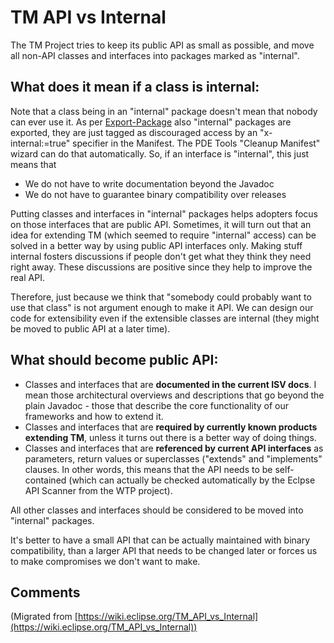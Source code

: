 

TM API vs Internal
==================

The TM Project tries to keep its public API as small as possible, and move all non-API classes and interfaces into packages marked as "internal".

What does it mean if a class is internal:
-----------------------------------------

Note that a class being in an "internal" package doesn't mean that nobody can ever use it. As per [Export-Package](/Export-Package "Export-Package") also "internal" packages are exported, they are just tagged as discouraged access by an "x-internal:=true" specifier in the Manifest. The PDE Tools "Cleanup Manifest" wizard can do that automatically. So, if an interface is "internal", this just means that

*   We do not have to write documentation beyond the Javadoc
*   We do not have to guarantee binary compatibility over releases

Putting classes and interfaces in "internal" packages helps adopters focus on those interfaces that are public API. Sometimes, it will turn out that an idea for extending TM (which seemed to require "internal" access) can be solved in a better way by using public API interfaces only. Making stuff internal fosters discussions if people don't get what they think they need right away. These discussions are positive since they help to improve the real API.

Therefore, just because we think that "somebody could probably want to use that class" is not argument enough to make it API. We can design our code for extensibility even if the extensible classes are internal (they might be moved to public API at a later time).

What should become public API:
------------------------------

*   Classes and interfaces that are **documented in the current ISV docs**. I mean those architectural overviews and descriptions that go beyond the plain Javadoc - those that describe the core functionality of our frameworks and how to extend it.
*   Classes and interfaces that are **required by currently known products extending TM**, unless it turns out there is a better way of doing things.
*   Classes and interfaces that are **referenced by current API interfaces** as parameters, return values or superclasses ("extends" and "implements" clauses. In other words, this means that the API needs to be self-contained (which can actually be checked automatically by the Eclpse API Scanner from the WTP project).

All other classes and interfaces should be considered to be moved into "internal" packages.

It's better to have a small API that can be actually maintained with binary compatibility, than a larger API that needs to be changed later or forces us to make compromises we don't want to make.

Comments
--------


(Migrated from [https://wiki.eclipse.org/TM_API_vs_Internal](https://wiki.eclipse.org/TM_API_vs_Internal))